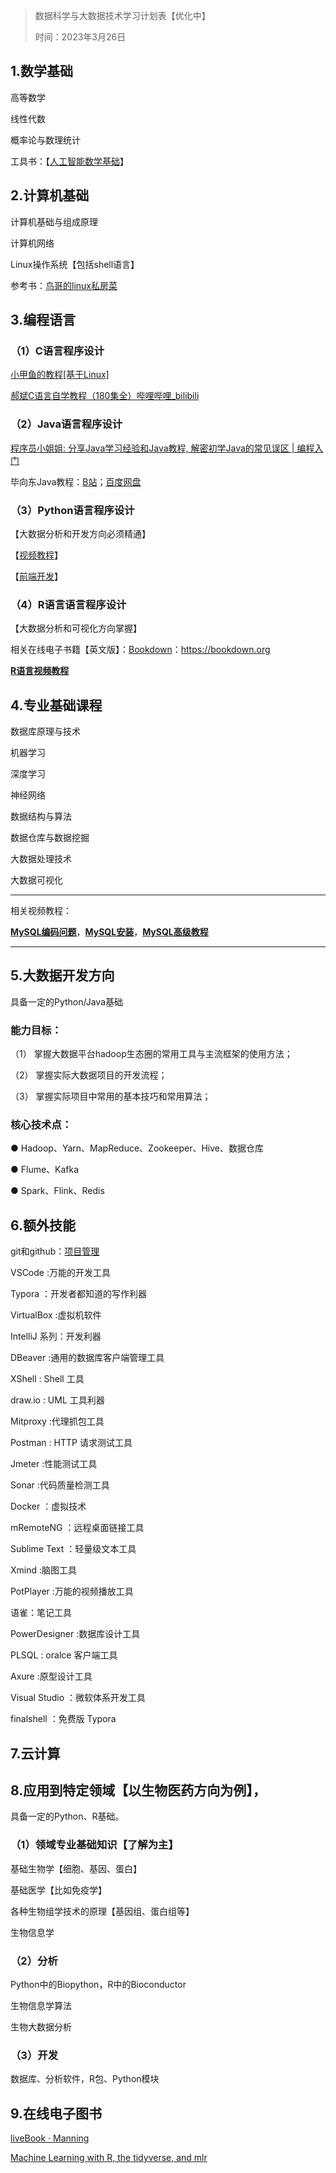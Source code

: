 > 数据科学与大数据技术学习计划表【优化中】
> 
> 时间：2023年3月26日
## 1.数学基础

高等数学

线性代数

概率论与数理统计

工具书：【[人工智能数学基础](https://u.jd.com/uuweeyB)】

## 2.计算机基础

计算机基础与组成原理

计算机网络

Linux操作系统【包括shell语言】

参考书：[鸟哥的linux私房菜](https://u.jd.com/uuwmz0S)

## 3.编程语言

### （1）C语言程序设计

[小甲鱼的教程[基于Linux]](https://www.bilibili.com/video/BV17s411N78s/?share_source=copy_web&vd_source=2b738df486d06ffc21c02a261821943e)

[郝斌C语言自学教程（180集全）哔哩哔哩_bilibili](https://www.bilibili.com/video/BV16W4y1n7ea/?spm_id_from=333.337.search-card.all.click&vd_source=ad7486d1c0a79f7459d20781ce805fbc)

### （2）Java语言程序设计

[程序员小姐姐: 分享Java学习经验和Java教程, 解密初学Java的常见误区 | 编程入门](https://www.bilibili.com/video/BV1c54y1U7pp/?vd_source=ad7486d1c0a79f7459d20781ce805fbc)

毕向东Java教程：[B站](https://www.bilibili.com/video/BV1hE41167D5/?spm_id_from=333.337.search-card.all.click&vd_source=ad7486d1c0a79f7459d20781ce805fbc)；[百度网盘](https://pan.baidu.com/s/1rt95OvpsfkjtrdvoYkvB8g?pwd=DATA )

### （3）Python语言程序设计

【大数据分析和开发方向必须精通】

【[视频教程](https://pan.baidu.com/s/1vb2Kw9oZ9rhOGlVcO8PZig)】

【[前端开发]( https://pan.baidu.com/s/1rt95OvpsfkjtrdvoYkvB8g )】

### （4）R语言语言程序设计

【大数据分析和可视化方向掌握】

相关在线电子书籍【英文版】：[Bookdown](https://bookdown.org/)：https://bookdown.org

[**R语言视频教程**](https://pan.baidu.com/s/1vWlxnznil5bdYSqI6YPPfQ)

## 4.专业基础课程

数据库原理与技术  

机器学习

深度学习

神经网络

数据结构与算法  

数据仓库与数据挖掘  

大数据处理技术  

大数据可视化

---

相关视频教程：

[**MySQL编码问题**](https://pan.baidu.com/s/1M6f4k8edLiNDyzv56mvmCA)，[**MySQL安装**](https://pan.baidu.com/s/1BB0hvlqCUhFUpN5RRWnd-w)，[**MySQL高级教程**](https://pan.baidu.com/s/1M6f4k8edLiNDyzv56mvmCA) 

---

## 5.大数据开发方向

具备一定的Python/Java基础

### **能力目标：** 

（1） 掌握大数据平台hadoop生态圈的常用工具与主流框架的使用方法；

（2） 掌握实际大数据项目的开发流程；

（3） 掌握实际项目中常用的基本技巧和常用算法；

### **核心技术点：**

● Hadoop、Yarn、MapReduce、Zookeeper、Hive、数据仓库

● Flume、Kafka

● Spark、Flink、Redis

## 6.额外技能
git和github：[项目管理](https://b23.tv/Mg0U75H)

VSCode :万能的开发工具

Typora ：开发者都知道的写作利器

VirtualBox :虚拟机软件

IntelliJ 系列：开发利器

DBeaver :通用的数据库客户端管理工具

XShell : Shell 工具

draw.io : UML 工具利器

Mitproxy :代理抓包工具

Postman : HTTP 请求测试工具

Jmeter :性能测试工具

Sonar :代码质量检测工具

Docker ：虚拟技术

mRemoteNG ：远程桌面链接工具

Sublime Text ：轻量级文本工具

Xmind :脑图工具

PotPlayer :万能的视频播放工具

语雀：笔记工具

PowerDesigner :数据库设计工具

PLSQL : oralce 客户端工具

Axure :原型设计工具

Visual Studio ：微软体系开发工具

finalshell ：免费版 Typora 

## 7.云计算


## 8.应用到特定领域【以生物医药方向为例】，

具备一定的Python、R基础。

### （1）领域专业基础知识【了解为主】

基础生物学【细胞、基因、蛋白】

基础医学【比如免疫学】

各种生物组学技术的原理【基因组、蛋白组等】

生物信息学

### （2）分析

Python中的Biopython，R中的Bioconductor

生物信息学算法

生物大数据分析

### （3）开发

数据库、分析软件，R包、Python模块

## 9.在线电子图书

[liveBook · Manning](https://livebook.manning.com/)

[Machine Learning with R, the tidyverse, and mlr ](https://livebook.manning.com/book/machine-learning-with-r-the-tidyverse-and-mlr/list-of-figures/)

